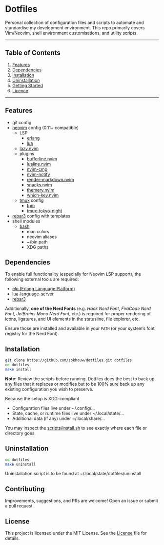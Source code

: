 # Dotfiles

Personal collection of configuration files and scripts to automate and standardise my development environment. This repo primarily covers Vim/Neovim, shell environment customisations, and utility scripts.

---

## Table of Contents

1. [Features](#features)  
2. [Dependencies](#dependencies)  
3. [Installation](#installation)  
4. [Uninstallation](#uninstallation)  
5. [Getting Started](#getting-started)  
6. [Licence](#licence)

---

## Features

* git config
* [neovim](https://github.com/neovim/neovim) config (0.11+ compatible)
  * LSP
    * [erlang](https://github.com/WhatsApp/erlang-language-platform)
    * [lua](https://github.com/LuaLS/lua-language-server)
  * [lazy.nvim](https://github.com/folke/lazy.nvim)
  * plugins
    * [bufferline.nvim](https://github.com/akinsho/bufferline.nvim)
    * [lualine.nvim](https://github.com/nvim-lualine/lualine.nvim)
    * [nvim-cmp](https://github.com/hrsh7th/nvim-cmp)
    * [nvim-notify](https://github.com/rcarriga/nvim-notify)
    * [render-markdown.nvim](https://github.com/MeanderingProgrammer/render-markdown.nvim)
    * [snacks.nvim](https://github.com/folke/snacks.nvim)
    * [themery.nvim](https://github.com/zaldih/themery.nvim)
    * [which-key.nvim](https://github.com/folke/which-key.nvim)
  * [tmux](https://github.com/tmux/tmux) config
    * [tpm](https://github.com/tmux-plugins/tpm)
    * [tmux-tokyo-night](https://github.com/fabioluciano/tmux-tokyo-night)
* [rebar3](https://github.com/erlang/rebar3) config with templates
* shell modules
  * [bash](https://www.gnu.org/software/bash)
    * man colors
    * neovim aliases
    * ~/bin path
    * XDG paths

## Dependencies

To enable full functionality (especially for Neovim LSP support), the following external tools are required:

* [elp (Erlang Language Platform)](https://github.com/WhatsApp/erlang-language-platform)
* [lua-language-server](https://github.com/LuaLS/lua-language-server)
* [rebar3](https://github.com/erlang/rebar3)

Additionally, **one of the Nerd Fonts** (e.g. *Hack Nerd Font*, *FiraCode Nerd Font*, *JetBrains Mono Nerd Font*, etc.) is required for proper rendering of icons, ligatures, and UI elements in the statusline, file explorer, etc.

Ensure those are installed and available in your `PATH` (or your system’s font registry for the Nerd Font).

## Installation

```bash
git clone https://github.com/sokhouw/dotfiles.git dotfiles
cd dotfiles
make install
```

**Note:** Review the scripts before running. Dotfiles does the best to back up any files that it replaces or modifies but to be 100% sure back up any existing configuration you wish to preserve.

Because the setup is XDG-compliant

* Configuration files live under ~/.config/…
* State, cache, or runtime files live under ~/.local/state/…
* Additional data (if any) under ~/.local/share/…

You may inspect the [scripts/install.sh](scripts/install.sh) to see exactly where each file or directory goes.

## Uninstallation

```bash
cd dotfiles
make uninstall
```

Uninstallation script is to be found at ~/.local/state/dotfiles/uninstall

## Contributing

Improvements, suggestions, and PRs are welcome! Open an issue or submit a pull request.

## License

This project is licensed under the MIT License. See the [License](LICENSE.md) file for details.
